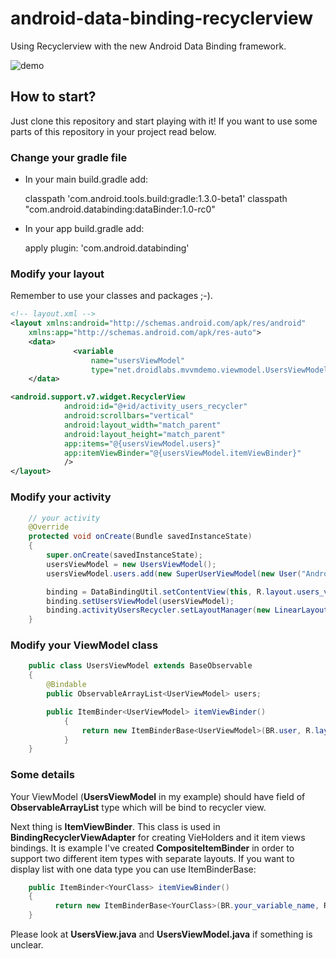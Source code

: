 # android-data-binding-recyclerview
Using Recyclerview with the new Android Data Binding framework.

![demo](https://cloud.githubusercontent.com/assets/469111/7898771/36df1504-070b-11e5-95d5-d8ca0aaf50dd.gif)


## How to start?

Just clone this repository and start playing with it! If you want to use some parts of this repository in your project read below.


### Change your gradle file

- In your main  build.gradle add:
    
   
	classpath 'com.android.tools.build:gradle:1.3.0-beta1'
    classpath "com.android.databinding:dataBinder:1.0-rc0"



- In your app build.gradle add:
    
    

    apply plugin: 'com.android.databinding'




### Modify your layout

Remember to use your classes and packages ;-).

 ```xml
 <!-- layout.xml -->
 <layout xmlns:android="http://schemas.android.com/apk/res/android"
     xmlns:app="http://schemas.android.com/apk/res-auto">
     <data>
               <variable
                   name="usersViewModel"
                   type="net.droidlabs.mvvmdemo.viewmodel.UsersViewModel"/>
     </data>

 <android.support.v7.widget.RecyclerView
             android:id="@+id/activity_users_recycler"
             android:scrollbars="vertical"
             android:layout_width="match_parent"
             android:layout_height="match_parent"
             app:items="@{usersViewModel.users}"
             app:itemViewBinder="@{usersViewModel.itemViewBinder}"
             />
 </layout>
 ```

### Modify your activity

```java
	// your activity
	@Override
    protected void onCreate(Bundle savedInstanceState)
    {
        super.onCreate(savedInstanceState);
        usersViewModel = new UsersViewModel();
        usersViewModel.users.add(new SuperUserViewModel(new User("Android", "Dev")));

        binding = DataBindingUtil.setContentView(this, R.layout.users_view);
        binding.setUsersViewModel(usersViewModel);
        binding.activityUsersRecycler.setLayoutManager(new LinearLayoutManager(this));
    }
```

### Modify your ViewModel class

```java
    public class UsersViewModel extends BaseObservable
    {
        @Bindable
        public ObservableArrayList<UserViewModel> users;

        public ItemBinder<UserViewModel> itemViewBinder()
            {
                return new ItemBinderBase<UserViewModel>(BR.user, R.layout.item_user);
            }
    }
```

### Some details

Your ViewModel (__UsersViewModel__  in my example) should have field of __ObservableArrayList<YourClass>__ type which will be bind to  recycler view. 

Next thing is __ItemViewBinder__. This class is used in  __BindingRecyclerViewAdapter__ for creating VieHolders and it item views bindings. It is example I've created __CompositeItemBinder__ in order to support two different item types with separate layouts. If you want to display list with one data type you can use ItemBinderBase:

```java
	public ItemBinder<YourClass> itemViewBinder()
    {
          return new ItemBinderBase<YourClass>(BR.your_variable_name, R.layout.your_item_layout);
    }
```

Please look at **UsersView.java** and **UsersViewModel.java** if something is unclear.
